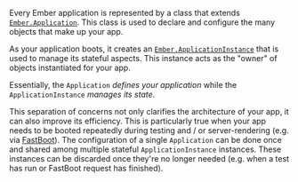 Every Ember application is represented by a class that extends [`Ember.Application`][1].
This class is used to declare and configure the many objects that make up your app.

As your application boots,
it creates an [`Ember.ApplicationInstance`][2] that is used to manage its stateful aspects.
This instance acts as the "owner" of objects instantiated for your app.

Essentially, the `Application` *defines your application*
while the `ApplicationInstance` *manages its state*.

[1]: https://api.emberjs.com/classes/Ember.Application.html
[2]: https://api.emberjs.com/classes/Ember.ApplicationInstance.html

This separation of concerns not only clarifies the architecture of your app,
it can also improve its efficiency.
This is particularly true when your app needs to be booted repeatedly during testing
and / or server-rendering (e.g. via [FastBoot](https://github.com/tildeio/ember-cli-fastboot)).
The configuration of a single `Application` can be done once
and shared among multiple stateful `ApplicationInstance` instances.
These instances can be discarded once they're no longer needed
(e.g. when a test has run or FastBoot request has finished).
